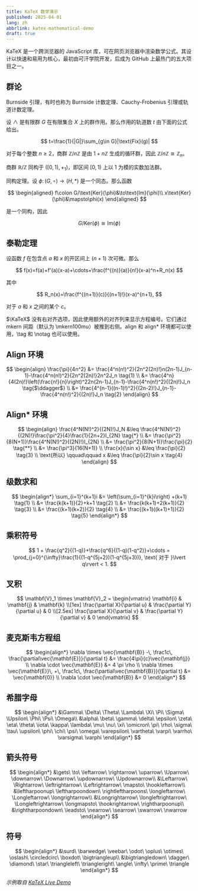 ```yaml
---
title: KaTeX 数学演示
published: 2025-04-01
lang: zh
abbrlink: katex-mathematical-demo
draft: true
---
```


KaTeX 是一个跨浏览器的 JavaScript 库，可在网页浏览器中渲染数学公式。其设计以快速和易用为核心，最初由可汗学院开发，后成为 GitHub 上最热门的五大项目之一。

## 群论

Burnside 引理，有时也称为 Burnside 计数定理、Cauchy-Frobenius 引理或轨道计数定理。

设 $\wedge$ 是有限群 $G$ 在有限集合 $X$ 上的群作用。那么作用的轨道数 $t$ 由下面的公式给出。

$$
t=\frac{1}{|G|}\sum_{g\in G}|\text{Fix}(g)|
$$

对于每个整数 $n\ge2$，商群 $\mathbb{Z}/n\mathbb{Z}$ 是由 $1+n\mathbb{Z}$ 生成的循环群，因此 $\mathbb{Z}/n\mathbb{Z}\cong\mathbb{Z}_n$。

商群 $\mathbb{R}/\mathbb{Z}$ 同构于 $([0,1),+_1)$，即区间 $[0,1)$ 上以 1 为模的实数加法群。

同构定理。设 $\phi\colon(G,\circ)\to(H,*)$ 是一个同态。那么函数

$$
\begin{aligned}
f\colon G/\text{Ker}(\phi)&\to\text{Im}(\phi)\\
x\text{Ker}(\phi)&\mapsto\phi(x)
\end{aligned}
$$

是一个同构，因此

$$
G/\text{Ker}(\phi)\cong \text{Im}(\phi)
$$

## 泰勒定理

设函数 $f$ 在包含点 $a$ 和 $x$ 的开区间上 $(n+1)$ 次可微。那么

$$
 f(x)=f(a)+f'(a)(x-a)+\cdots+\frac{f^{(n)}(a)}{n!}(x-a)^n+R_n(x)
$$

其中

$$
 R_n(x)=\frac{f^{(n+1)}(c)}{(n+1)!}(x-a)^{n+1},
$$

对于 $a$ 和 $x$ 之间的某个 $c$。

$\KaTeX$ 没有右对齐选项，因此使用额外的对齐列来显示方程编号。它们通过 mkern 间距（默认为 \mkern100mu）被推到右侧。align 和 align* 环境都可以使用，\tag 和 \notag 也可以使用。

## Align 环境

$$
\begin{align}
\frac{\pi}{4n^2} &= \frac{4^n(n!)^2}{2n^2(2n)!}n(2n-1)J_{n-1}-\frac{4^n(n!)^2}{2n^2(2n)!}2n^2J_n \tag{1} \\
&= \frac{4^n}{4(2n)!}\left(\frac{n!}{n}\right)^22n(2n-1)J_{n-1}-\frac{4^n(n!)^2}{(2n)!}J_n \tag{$\ddagger$} \\
&= \frac{4^{n-1}((n-1)!)^2}{(2n-2)!}J_{n-1}-\frac{4^n(n!)^2}{(2n)!}J_n \tag{2}
\end{align}
$$

## Align* 环境

$$
\begin{align}
\frac{4^N(N!)^2}{(2N)!}J_N &\leq \frac{4^N(N!)^2}{(2N)!}\frac{\pi^2}{4}\frac{1}{2n+2}I_{2N} \tag{*} \\
&= \frac{\pi^2}{8(N+1)}\frac{4^N(N!)^2}{(2N)!}I_{2N} \\
&= \frac{\pi^2}{8(N+1)}\frac{\pi}{2} \tag{**} \\
&= \frac{\pi^3}{16(N+1)} \\
\frac{x}{\sin x} &\leq \frac{\pi}{2} \tag{3} \\
\text{所以} \qquad\qquad x &\leq \frac{\pi}{2}\sin x \tag{4}
\end{align}
$$

## 级数求和

$$
\begin{align*}
\sum_{i=1}^{k+1}i &= \left(\sum_{i=1}^{k}i\right) +(k+1) \tag{1} \\
&= \frac{k(k+1)}{2}+k+1 \tag{2} \\
&= \frac{k(k+1)+2(k+1)}{2} \tag{3} \\
&= \frac{(k+1)(k+2)}{2} \tag{4} \\
&= \frac{(k+1)((k+1)+1)}{2} \tag{5}
\end{align*}
$$

## 乘积符号

$$
1 + \frac{q^2}{(1-q)}+\frac{q^6}{(1-q)(1-q^2)}+\cdots
= \prod_{j=0}^{\infty}\frac{1}{(1-q^{5j+2})(1-q^{5j+3})},
\text{ 对于 }\lvert q\rvert < 1.
$$

## 叉积

$$
\mathbf{V}_1 \times \mathbf{V}_2 = \begin{vmatrix}
\mathbf{i} & \mathbf{j} & \mathbf{k} \\[1ex]
\frac{\partial X}{\partial u} & \frac{\partial Y}{\partial u} & 0 \\[2.5ex]
\frac{\partial X}{\partial v} & \frac{\partial Y}{\partial v} & 0
\end{vmatrix}
$$

## 麦克斯韦方程组

$$
\begin{align*}
\nabla \times \vec{\mathbf{B}} -\, \frac1c\, \frac{\partial\vec{\mathbf{E}}}{\partial t} &= \frac{4\pi}{c}\vec{\mathbf{j}} \\
\nabla \cdot \vec{\mathbf{E}} &= 4 \pi \rho \\
\nabla \times \vec{\mathbf{E}}\, +\, \frac1c\, \frac{\partial\vec{\mathbf{B}}}{\partial t} &= \vec{\mathbf{0}} \\
\nabla \cdot \vec{\mathbf{B}} &= 0
\end{align*}
$$

## 希腊字母

$$
\begin{align*}
&\Gamma\ \Delta\ \Theta\ \Lambda\ \Xi\ \Pi\ \Sigma\ \Upsilon\ \Phi\ \Psi\ \Omega\\
&\alpha\ \beta\ \gamma\ \delta\ \epsilon\ \zeta\ \eta\ \theta\ \iota\ \kappa\ \lambda\ \mu\ \nu\ \xi\ \omicron\ \pi\ \rho\ \sigma\ \tau\ \upsilon\ \phi\ \chi\ \psi\ \omega\ \varepsilon\ \vartheta\ \varpi\ \varrho\ \varsigma\ \varphi
\end{align*}
$$

## 箭头符号

$$
\begin{align*}
&\gets\ \to\ \leftarrow\ \rightarrow\ \uparrow\ \Uparrow\ \downarrow\ \Downarrow\ \updownarrow\ \Updownarrow\\
&\Leftarrow\ \Rightarrow\ \leftrightarrow\ \Leftrightarrow\ \mapsto\ \hookleftarrow\\
&\leftharpoonup\ \leftharpoondown\ \rightleftharpoons\ \longleftarrow\ \Longleftarrow\ \longrightarrow\\
&\Longrightarrow\ \longleftrightarrow\ \Longleftrightarrow\ \longmapsto\ \hookrightarrow\ \rightharpoonup\\
&\rightharpoondown\ \leadsto\ \nearrow\ \searrow\ \swarrow\ \nwarrow
\end{align*}
$$

## 符号

$$
\begin{align*}
&\surd\ \barwedge\ \veebar\ \odot\ \oplus\ \otimes\ \oslash\ \circledcirc\ \boxdot\ \bigtriangleup\\
&\bigtriangledown\ \dagger\ \diamond\ \star\ \triangleleft\ \triangleright\ \angle\ \infty\ \prime\ \triangle
\end{align*}
$$

*示例取自 [KaTeX Live Demo](https://sixthform.info/katex/examples/demo.html)*
